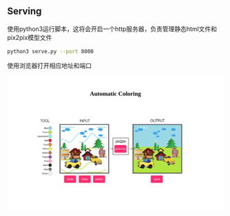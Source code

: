 

## Serving

使用python3运行脚本，这将会开启一个http服务器，负责管理静态html文件和pix2pix模型文件

```sh
python3 serve.py --port 8000
```



使用浏览器打开相应地址和端口

![1547602705124](doc/app.png)